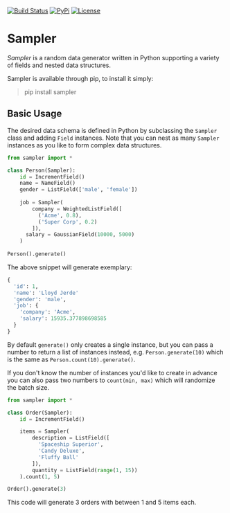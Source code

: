 [![Build Status](https://travis-ci.org/hyperborea/python-sampler.svg)](https://travis-ci.org/hyperborea/python-sampler)
[![PyPi](https://img.shields.io/pypi/dm/sampler.svg?style=flat)](https://pypi.python.org/pypi/sampler)
[![License](https://img.shields.io/pypi/l/sampler.svg?style=flat)](https://github.com/hyperborea/python-sampler/blob/master/LICENSE)


Sampler
===================
_Sampler_ is a random data generator written in Python supporting a variety of fields and nested data structures. 

Sampler is available through pip, to install it simply:
> pip install sampler


Basic Usage
-------------------
The desired data schema is defined in Python by subclassing the `Sampler` class and adding `Field` instances. Note that you can nest as many `Sampler` instances as you like to form complex data structures.

```python
from sampler import *

class Person(Sampler):
    id = IncrementField()
    name = NameField()
    gender = ListField(['male', 'female'])
  
    job = Sampler(
        company = WeightedListField([
          ('Acme', 0.8),
          ('Super Corp', 0.2)
        ]),
      salary = GaussianField(10000, 5000)
    )
  
Person().generate()
```

The above snippet will generate exemplary:
```python
{
  'id': 1,
  'name': 'Lloyd Jerde'
  'gender': 'male',
  'job': {
    'company': 'Acme',
    'salary': 15935.377898698585
  }
}
```

By default `generate()` only creates a single instance, but you can pass a number to return a list of instances instead, e.g. `Person.generate(10)` which is the same as `Person.count(10).generate()`.

If you don't know the number of instances you'd like to create in advance you can also pass two numbers to `count(min, max)` which will randomize the batch size.

```python
from sampler import *

class Order(Sampler):
    id = IncrementField()

    items = Sampler(
        description = ListField([
          'Spaceship Superior',
          'Candy Deluxe',
          'Fluffy Ball'
        ]),
        quantity = ListField(range(1, 15))
    ).count(1, 5)

Order().generate(3)
```
This code will generate 3 orders with between 1 and 5 items each.
